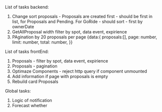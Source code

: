 List of tasks backend:

1. Change sort proposals - Proposals are created first - should be first in
   list, for Proposals and Pending. For GoRide - should sort - first by
   ownerDate
2. GetAllProposal width filter by spot, data event, expirience
3. PAgination by 20 proposals per page {data:{ proposals:[], page: number,
   limit: number, total: number, }}

List of tasks frontEnd:

1. Proposals - filter by spot, data event, expirience
2. Proposals - pagination
3. Optimaze Components - reject http query if component unmounted
4. Add information if page with proposals is empty
5. Rebuild card Proposals

Global tasks:

1. Logic of notification
2. Forecast whether
